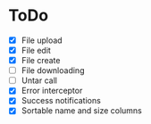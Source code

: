 # ToDo

- [x] File upload
- [x] File edit
- [x] File create
- [ ] File downloading
- [ ] Untar call
- [x] Error interceptor
- [x] Success notifications
- [x] Sortable name and size columns